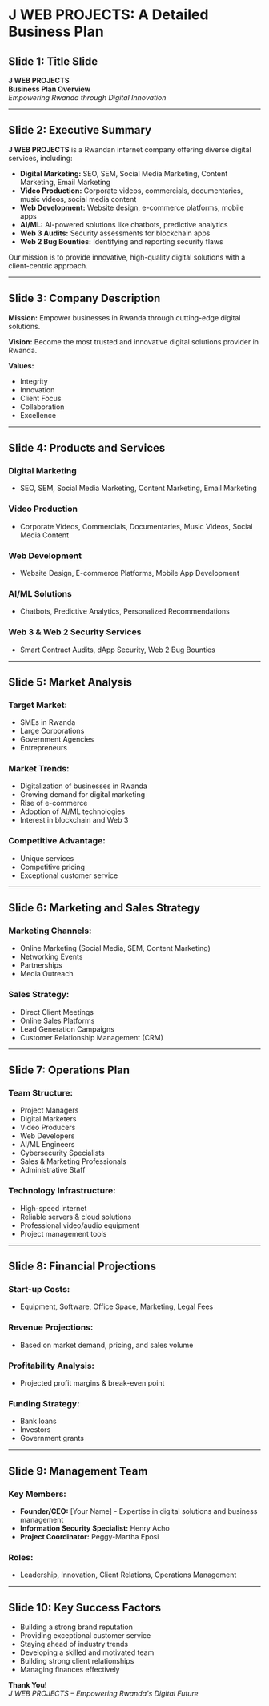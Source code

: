 # **J WEB PROJECTS: A Detailed Business Plan**

## **Slide 1: Title Slide**
**J WEB PROJECTS**  
**Business Plan Overview**  
*Empowering Rwanda through Digital Innovation*  

---

## **Slide 2: Executive Summary**
**J WEB PROJECTS** is a Rwandan internet company offering diverse digital services, including:
- **Digital Marketing:** SEO, SEM, Social Media Marketing, Content Marketing, Email Marketing
- **Video Production:** Corporate videos, commercials, documentaries, music videos, social media content
- **Web Development:** Website design, e-commerce platforms, mobile apps
- **AI/ML:** AI-powered solutions like chatbots, predictive analytics
- **Web 3 Audits:** Security assessments for blockchain apps
- **Web 2 Bug Bounties:** Identifying and reporting security flaws

Our mission is to provide innovative, high-quality digital solutions with a client-centric approach.

---

## **Slide 3: Company Description**
**Mission:** Empower businesses in Rwanda through cutting-edge digital solutions.

**Vision:** Become the most trusted and innovative digital solutions provider in Rwanda.

**Values:**
- Integrity
- Innovation
- Client Focus
- Collaboration
- Excellence

---

## **Slide 4: Products and Services**
### **Digital Marketing**
- SEO, SEM, Social Media Marketing, Content Marketing, Email Marketing

### **Video Production**
- Corporate Videos, Commercials, Documentaries, Music Videos, Social Media Content

### **Web Development**
- Website Design, E-commerce Platforms, Mobile App Development

### **AI/ML Solutions**
- Chatbots, Predictive Analytics, Personalized Recommendations

### **Web 3 & Web 2 Security Services**
- Smart Contract Audits, dApp Security, Web 2 Bug Bounties

---

## **Slide 5: Market Analysis**
### **Target Market:**
- SMEs in Rwanda
- Large Corporations
- Government Agencies
- Entrepreneurs

### **Market Trends:**
- Digitalization of businesses in Rwanda
- Growing demand for digital marketing
- Rise of e-commerce
- Adoption of AI/ML technologies
- Interest in blockchain and Web 3

### **Competitive Advantage:**
- Unique services
- Competitive pricing
- Exceptional customer service

---

## **Slide 6: Marketing and Sales Strategy**
### **Marketing Channels:**
- Online Marketing (Social Media, SEM, Content Marketing)
- Networking Events
- Partnerships
- Media Outreach

### **Sales Strategy:**
- Direct Client Meetings
- Online Sales Platforms
- Lead Generation Campaigns
- Customer Relationship Management (CRM)

---

## **Slide 7: Operations Plan**
### **Team Structure:**
- Project Managers
- Digital Marketers
- Video Producers
- Web Developers
- AI/ML Engineers
- Cybersecurity Specialists
- Sales & Marketing Professionals
- Administrative Staff

### **Technology Infrastructure:**
- High-speed internet
- Reliable servers & cloud solutions
- Professional video/audio equipment
- Project management tools

---

## **Slide 8: Financial Projections**
### **Start-up Costs:**
- Equipment, Software, Office Space, Marketing, Legal Fees

### **Revenue Projections:**
- Based on market demand, pricing, and sales volume

### **Profitability Analysis:**
- Projected profit margins & break-even point

### **Funding Strategy:**
- Bank loans
- Investors
- Government grants

---

## **Slide 9: Management Team**
### **Key Members:**
- **Founder/CEO:** [Your Name] - Expertise in digital solutions and business management
- **Information Security Specialist:** Henry Acho
- **Project Coordinator:** Peggy-Martha Eposi

### **Roles:**
- Leadership, Innovation, Client Relations, Operations Management

---

## **Slide 10: Key Success Factors**
- Building a strong brand reputation
- Providing exceptional customer service
- Staying ahead of industry trends
- Developing a skilled and motivated team
- Building strong client relationships
- Managing finances effectively

**Thank You!**  
*J WEB PROJECTS – Empowering Rwanda's Digital Future*

